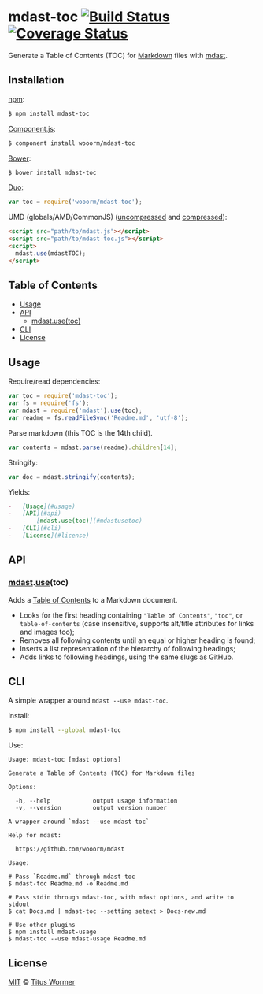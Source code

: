 # mdast-toc [![Build Status](https://img.shields.io/travis/wooorm/mdast-toc.svg?style=flat)](https://travis-ci.org/wooorm/mdast-toc) [![Coverage Status](https://img.shields.io/coveralls/wooorm/mdast-toc.svg?style=flat)](https://coveralls.io/r/wooorm/mdast-toc?branch=master)

Generate a Table of Contents (TOC) for [Markdown](http://daringfireball.net/projects/markdown/syntax) files with [mdast](https://github.com/wooorm/mdast).

## Installation

[npm](https://docs.npmjs.com/cli/install):

```bash
$ npm install mdast-toc
```

[Component.js](https://github.com/componentjs/component):

```bash
$ component install wooorm/mdast-toc
```

[Bower](http://bower.io/#install-packages):

```bash
$ bower install mdast-toc
```

[Duo](http://duojs.org/#getting-started):

```javascript
var toc = require('wooorm/mdast-toc');
```

UMD (globals/AMD/CommonJS) ([uncompressed](mdast-toc.js) and [compressed](mdast-toc.min.js)):

```html
<script src="path/to/mdast.js"></script>
<script src="path/to/mdast-toc.js"></script>
<script>
  mdast.use(mdastTOC);
</script>
```

## Table of Contents

-   [Usage](#usage)
-   [API](#api)
    -   [mdast.use(toc)](#mdastusetoc)
-   [CLI](#cli)
-   [License](#license)

## Usage

Require/read dependencies:

```javascript
var toc = require('mdast-toc');
var fs = require('fs');
var mdast = require('mdast').use(toc);
var readme = fs.readFileSync('Readme.md', 'utf-8');
```

Parse markdown (this TOC is the 14th child).

```javascript
var contents = mdast.parse(readme).children[14];
```

Stringify:

```javascript
var doc = mdast.stringify(contents);
```

Yields:

```markdown
-   [Usage](#usage)
-   [API](#api)
    -   [mdast.use(toc)](#mdastusetoc)
-   [CLI](#cli)
-   [License](#license)
```

## API

### [mdast](https://github.com/wooorm/mdast#api).[use](https://github.com/wooorm/mdast#mdastuseplugin)(toc)

Adds a [Table of Contents](#table-of-contents) to a Markdown document.

-   Looks for the first heading containing `"Table of Contents"`, `"toc"`, or `table-of-contents` (case insensitive, supports alt/title attributes for links and images too);
-   Removes all following contents until an equal or higher heading is found;
-   Inserts a list representation of the hierarchy of following headings;
-   Adds links to following headings, using the same slugs as GitHub.

## CLI

A simple wrapper around `mdast --use mdast-toc`.

Install:

```bash
$ npm install --global mdast-toc
```

Use:

```text
Usage: mdast-toc [mdast options]

Generate a Table of Contents (TOC) for Markdown files

Options:

  -h, --help            output usage information
  -v, --version         output version number

A wrapper around `mdast --use mdast-toc`

Help for mdast:

  https://github.com/wooorm/mdast

Usage:

# Pass `Readme.md` through mdast-toc
$ mdast-toc Readme.md -o Readme.md

# Pass stdin through mdast-toc, with mdast options, and write to stdout
$ cat Docs.md | mdast-toc --setting setext > Docs-new.md

# Use other plugins
$ npm install mdast-usage
$ mdast-toc --use mdast-usage Readme.md
```

## License

[MIT](LICENSE) © [Titus Wormer](http://wooorm.com)
